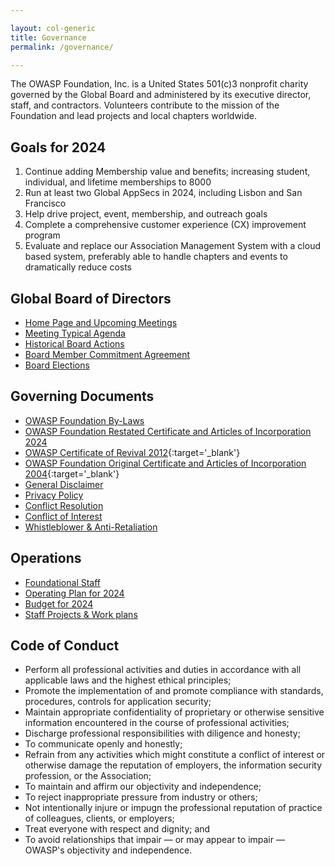 ```yaml
---

layout: col-generic
title: Governance
permalink: /governance/

---
```


The OWASP Foundation, Inc. is a United States 501(c)3 nonprofit charity governed by the Global Board and administered by its executive director, staff, and contractors. Volunteers contribute to the mission of the Foundation and lead projects and local chapters worldwide.

## Goals for 2024

1. Continue adding Membership value and benefits; increasing student, individual, and lifetime memberships to 8000
1. Run at least two Global AppSecs in 2024, including Lisbon and San Francisco
1. Help drive project, event, membership, and outreach goals
1. Complete a comprehensive customer experience (CX) improvement program
1. Evaluate and replace our Association Management System with a cloud based system, preferably able to handle chapters and events to dramatically reduce costs

## Global Board of Directors

- [Home Page and Upcoming Meetings](/www-board)
- [Meeting Typical Agenda](https://board.owasp.org/typical_agenda)
- [Historical Board Actions](https://board.owasp.org/#div-voting)
- [Board Member Commitment Agreement](https://policy.owasp.org/legal/directors-committment-agreement)
- [Board Elections](https://board.owasp.org/elections/)

## Governing Documents

- [OWASP Foundation By-Laws](https://policy.owasp.org/legal/bylaws)
- [OWASP Foundation Restated Certificate and Articles of Incorporation 2024](https://policy.owasp.org/legal/OWASP-Foundation-Restated-Certificate-of-Incorporation-2024.pdf)
- [OWASP Certificate of Revival 2012](/assets/legal/OWASP-Certificate-of-Revival-2012.pdf){:target='_blank'}
- [OWASP Foundation Original Certificate and Articles of Incorporation 2004](/assets/legal/OWASP-DE-Certificate-of-Incorporation-2004.pdf){:target='_blank'}
- [General Disclaimer](https://policy.owasp.org/operational/general-disclaimer)
- [Privacy Policy](https://policy.owasp.org/operational/privacy)
- [Conflict Resolution](https://policy.owasp.org/operational/conflict-resolution)
- [Conflict of Interest](https://policy.owasp.org/operational/conflict-of-interest)
- [Whistleblower & Anti-Retaliation](https://policy.owasp.org/operational/whistleblower)

## Operations

- [Foundational Staff](/corporate)
- [Operating Plan for 2024](/www-staff/operating-plan/2024/)
- [Budget for 2024](/www-staff/budget/2024)
- [Staff Projects & Work plans](/www-staff)

## Code of Conduct

- Perform all professional activities and duties in accordance with all applicable laws and the highest ethical principles;
- Promote the implementation of and promote compliance with standards, procedures, controls for application security;
- Maintain appropriate confidentiality of proprietary or otherwise sensitive information encountered in the course of professional activities;
- Discharge professional responsibilities with diligence and honesty;
- To communicate openly and honestly;
- Refrain from any activities which might constitute a conflict of interest or otherwise damage the reputation of employers, the information security profession, or the Association;
- To maintain and affirm our objectivity and independence;
- To reject inappropriate pressure from industry or others;
- Not intentionally injure or impugn the professional reputation of practice of colleagues, clients, or employers;
- Treat everyone with respect and dignity; and
- To avoid relationships that impair — or may appear to impair — OWASP's objectivity and independence.
